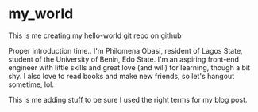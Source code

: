 # my_world
This is me creating my hello-world git repo on github

Proper introduction time.. 
I'm Philomena Obasi, resident of Lagos State, student of the University of Benin, Edo State. 
I'm an aspiring front-end engineer with little skills and great love (and will) for learning, though a bit shy. 
I also love to read books and make new friends, so let's hangout sometime, lol. 

This is me adding stuff to be sure I used the right terms for my blog post. 
